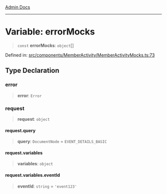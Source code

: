 [Admin Docs](/)

---

# Variable: errorMocks

> `const` **errorMocks**: `object`[]

Defined in: [src/components/MemberActivity/MemberActivityMocks.ts:73](https://github.com/PalisadoesFoundation/talawa-admin/blob/main/src/components/MemberActivity/MemberActivityMocks.ts#L73)

## Type Declaration

### error

> **error**: `Error`

### request

> **request**: `object`

#### request.query

> **query**: `DocumentNode` = `EVENT_DETAILS_BASIC`

#### request.variables

> **variables**: `object`

#### request.variables.eventId

> **eventId**: `string` = `'event123'`
